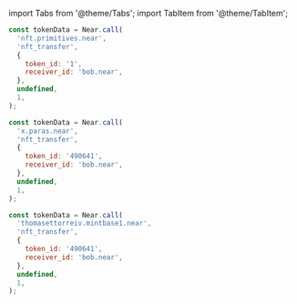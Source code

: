 import Tabs from '@theme/Tabs';
import TabItem from '@theme/TabItem';

<Tabs groupId="nft-contract-tabs" className="file-tabs">
<TabItem value="NFT Primitive" label="Reference" default>

```js
const tokenData = Near.call(
  'nft.primitives.near',
  'nft_transfer',
  {
    token_id: '1',
    receiver_id: 'bob.near',
  },
  undefined,
  1,
);
```

</TabItem>

<TabItem value="Paras" label="Paras">

```js
const tokenData = Near.call(
  'x.paras.near',
  'nft_transfer',
  {
    token_id: '490641',
    receiver_id: 'bob.near',
  },
  undefined,
  1,
);
```

</TabItem>

<TabItem value="Mintbase" label="Mintbase">

```js
const tokenData = Near.call(
  'thomasettorreiv.mintbase1.near',
  'nft_transfer',
  {
    token_id: '490641',
    receiver_id: 'bob.near',
  },
  undefined,
  1,
);
```

</TabItem>

</Tabs>
